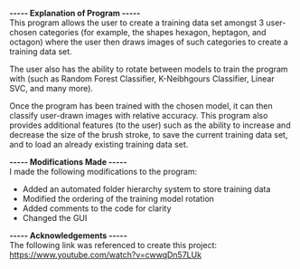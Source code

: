 **----- Explanation of Program -----** <br>
This program allows the user to create a training data set amongst 3 user-chosen categories 
(for example, the shapes hexagon, heptagon, and octagon) where the user then draws images of 
such categories to create a training data set. 

The user also has the ability to rotate between models to train the program with (such as Random Forest Classifier,
K-Neibhgours Classifier, Linear SVC, and many more). 

Once the program has been trained with the chosen model, it can then classify user-drawn images with relative
accuracy. This program also provides additional features (to the user) such as the ability to increase and 
decrease the size of the brush stroke, to save the current training data set, and to load an
already existing training data set.


**----- Modifications Made -----** <br>
I made the following modifications to the program:
- Added an automated folder hierarchy system to store training data
- Modified the ordering of the training model rotation
- Added comments to the code for clarity
- Changed the GUI


**----- Acknowledgements -----** <br>
The following link was referenced to create this project:
https://www.youtube.com/watch?v=cwwqDn57LUk